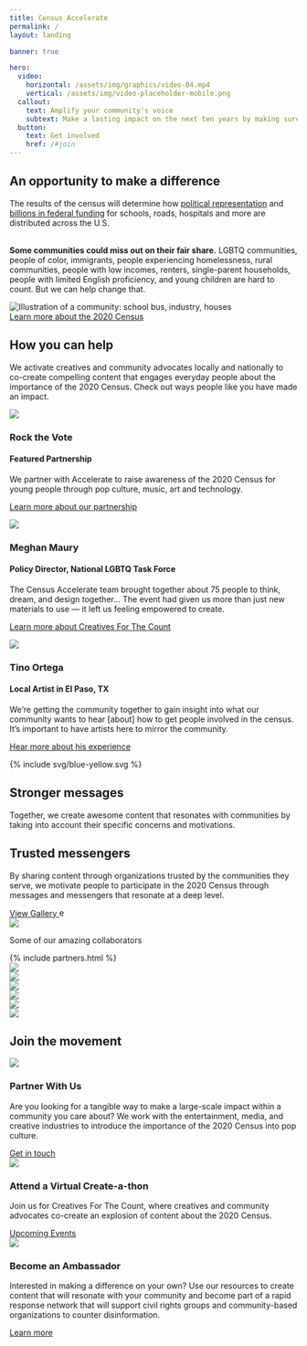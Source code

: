 ```yaml
---
title: Census Accelerate
permalink: /
layout: landing

banner: true

hero:
  video:
    horizontal: /assets/img/graphics/video-04.mp4
    vertical: /assets/img/video-placeholder-mobile.png
  callout:
    text: Amplify your community's voice
    subtext: Make a lasting impact on the next ten years by making sure everyone counts in the 2020 Census.
  button:
    text: Get involved
    href: /#join
---
```


<div id="content-wrapper">
<div id="opportunity-top"></div>
<section id="opportunity" class="usa-section usa-content">
  <div class="usa-grid">
    <div class="usa-width-five-twelfths">
      <h1>An opportunity to make a difference</h1>
      <p class="text-large">The results of the census will determine how <a href="https://www.youtube.com/watch?v=83UNSPG3BHA" target="_blank">political representation</a> and <a href="https://2020census.gov/en/community-impact.html" target="_blank">billions in federal funding</a> for schools, roads, hospitals and more are distributed across the U.S.<br><br></p>
      <p class="text-large bottom-space"><strong>Some communities could miss out on their fair share.</strong> LGBTQ communities, people of color, immigrants, people experiencing homelessness, rural communities, people with low incomes, renters, single-parent households, people with limited English proficiency, and young children are hard to count. But we can help change that.</p>
    </div>
    <div class="usa-width-one-half">
      <img src="{{site.baseurl}}/assets/img/graphics/illo-placeholder.svg" alt="Illustration of a community: school bus, industry, houses" />
    </div>
  </div>
  <div id="opportunity-button" class="usa-grid ">
    <div class="button-wrapper usa-width-one-half">
      <div class="button-bg blue" style="width:60%;"></div>
    <a class="usa-button usa-button-big usa-button-primary" href="https://2020census.gov/en/what-is-2020-census.html" target="_blank">Learn more about the 2020 Census</a>
    </div>
  </div>
</section>

<div id="opportunity-bottom"></div>

<section id="help" class="usa-section usa-content">
  <div class="usa-grid">
    <div class="usa-width-one-whole">
      <h1>How you can help</h1>
      <p class="text-large">We activate creatives and community advocates locally and nationally to co-create compelling content that engages everyday people about the importance of the 2020 Census. Check out ways people like you have made an impact.</p>
    </div>
  </div>

  <div class="usa-grid">
    <div class="usa-width-one-third help-card">
      <img src="{{site.baseurl}}/assets/img/graphics/persona-01.png" />
      <h3>Rock the Vote</h3>
      <h4>Featured Partnership</h4>
      <p>We partner with Accelerate to raise awareness of the 2020 Census for young people through pop culture, music, art and technology.</p>
      <p><a href="{{site.baseurl}}/showcase/#partner-01">Learn more about our partnership </a></p>
    </div>
    <div class="usa-width-one-third help-card">
      <img src="{{site.baseurl}}/assets/img/graphics/persona-02.png" />
      <h3>Meghan Maury</h3>
      <h4>Policy Director, National LGBTQ Task Force</h4>
      <p>The Census Accelerate team brought together about 75 people to think, dream, and design together… The event had given us more than just new materials to use — it left us feeling empowered to create.</p>
      <p><a href="{{site.baseurl}}/get-involved/attend-a-create-a-thon/">Learn more about Creatives For The Count</a></p>
    </div>
    <div class="usa-width-one-third" help-card>
      <img src="{{site.baseurl}}/assets/img/graphics/persona-03.png"/>
      <h3>Tino Ortega</h3>
      <h4>Local Artist in El Paso, TX</h4>
      <p>We’re getting the community together to gain insight into what our community wants to hear [about] how to get people involved in the census. It’s important to have artists here to mirror the community.</p>
      <p><a href="https://www.youtube.com/watch?v=3SNMCec7cWs" target="_blank">Hear more about his experience</a></p>
    </div>
  </div>
</section>

<div id="impact-bg">
  {% include svg/blue-yellow.svg %}
</div>
<section id="impact" class="usa-section usa-content">
  <div class="usa-grid">
    <div class="usa-width-one-half">
      <h1 class="spacing-top">Stronger messages</h1>
      <p>Together, we create awesome content that resonates with communities by taking into account their specific concerns and motivations.</p>
      <h1>Trusted messengers</h1>
      <p>By sharing content through organizations trusted by the communities they serve, we motivate people to participate in the 2020 Census through messages and messengers that resonate at a deep level.</p>
      <div class="button-wrapper usa-width-one-half">
        <div class="button-bg yellow" style="width:72%;"></div>
      <a class="usa-button usa-button-big usa-button-primary" href="https://www.creativesforthecount.org/gallery/" target="_blank">View Gallery
        <img src="{{site.baseurl}}/assets/img/links/external-link-inverse.svg" alt="external link" height="15" width="15" style="margin:0;">
      </a>
      </div>
    </div>
    <div class="usa-width-one-half">
      <img src="{{site.baseurl}}/assets/img/graphics/instagram-example.gif" />
    </div>
  </div>
</section>
<div id="impact-bottom">
</div>

<section id="partners" class="usa-section usa-content">
  <div class="usa-grid">
    <div class="usa-width-one-whole">
      <p>Some of our amazing collaborators</p>
      {% include partners.html %}
    </div>
  </div>
</section>
<div id="partners-bottom"></div>

<section id="join" class="usa-section usa-content">
  <div id="doodle-01" class="doodle">
    <img src="{{site.baseurl}}/assets/img/graphics/doodle-01.svg" />
  </div>
  <div id="doodle-02" class="doodle">
    <img src="{{site.baseurl}}/assets/img/graphics/doodle-02.svg" />
  </div>
  <div id="doodle-03" class="doodle">
    <img src="{{site.baseurl}}/assets/img/graphics/doodle-03.svg" />
  </div>
  <div id="doodle-04" class="doodle">
    <img src="{{site.baseurl}}/assets/img/graphics/doodle-03.svg" />
  </div>
  <div id="doodle-05" class="doodle">
    <img src="{{site.baseurl}}/assets/img/graphics/doodle-04.svg" />
  </div>
  <div id="doodle-06" class="doodle">
    <img src="{{site.baseurl}}/assets/img/graphics/doodle-05.svg" />
  </div>

  <div class="usa-grid">
    <div class="usa-width-one-whole">
      <h1>Join the movement</h1>
    </div>
  </div>
  <div class="usa-grid">
      <div id="card-01" class="usa-width-one-third card-wrapper">
        <div class="card-bg yellow"></div>
        <div class="card">
          <img src="{{site.baseurl}}/assets/img/graphics/partner-with-us.svg" />
          <h3>Partner With Us</h3>
          <p>Are you looking for a tangible way to make a large-scale impact within a community you care about? We work with the entertainment, media, and creative industries to introduce the importance of the 2020 Census into pop culture.</p>
        </div>
        <div class="button-wrapper">
          <div class="button-bg yellow"></div>
          <a class="usa-button usa-button-big usa-button-primary" href="{{site.baseurl}}/get-involved/partner-with-us/">Get in touch</a>
        </div>
      </div>
      <div id="card-02" class="usa-width-one-third card-wrapper">
        <div class="card-bg red"></div>
        <div class="card">
          <img src="{{site.baseurl}}/assets/img/graphics/create-a-thon.svg" />
          <h3>Attend a Virtual Create-a-thon</h3>
          <p>Join us for Creatives For The Count, where creatives and community advocates co-create an explosion of content about the 2020 Census. </p>
        </div>
        <div class="button-wrapper">
          <div class="button-bg red"></div>
        <a class="usa-button usa-button-big usa-button-primary" href="{{site.baseurl}}/get-involved/attend-a-create-a-thon/#upcoming-events">Upcoming Events</a>
        </div>
      </div>
      <div id="card-03" class="usa-width-one-third card-wrapper">
        <div class="card-bg blue"></div>
        <div class="card">
          <img src="{{site.baseurl}}/assets/img/graphics/ambassador.svg" />
          <h3>Become an Ambassador</h3>
          <p>Interested in making a difference on your own? Use our resources to create content that will resonate with your community and become part of a rapid response network that will support civil rights groups and community-based organizations to counter disinformation.</p>
        </div>
        <div class="button-wrapper">
          <div class="button-bg blue"></div>
        <a class="usa-button usa-button-big usa-button-primary" href="{{site.baseurl}}/get-involved/become-an-ambassador/">Learn more</a>
        </div>
      </div>
  </div>
</section>
